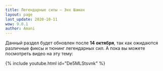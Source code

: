 ```yaml
---
title: Легендарные силы – Энх Шаман
layout: page
last_update: 2020-10-11 
wow: 9.0.1
author: Amani
---
```


Данный раздел будет обновлен после **14 октября**, так как ожидаются различные фиксы и тюнинг легендарных сил. А пока вы можете посмотреть видео на эту тему:

{% include youtube.html id="De5MLStsvnk" %}
